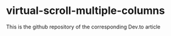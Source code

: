 # virtual-scroll-multiple-columns
This is the github repository of the corresponding Dev.to article
